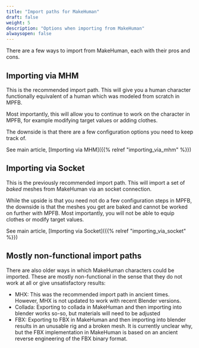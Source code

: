 ```yaml
---
title: "Import paths for MakeHuman"
draft: false
weight: 5
description: "Options when importing from MakeHuman"
alwaysopen: false
---
```


There are a few ways to import from MakeHuman, each with their pros and cons.

## Importing via MHM

This is the recommended import path. This will give you a human character functionally equivalent of a human
which was modeled from scratch in MPFB.

Most importantly, this will allow you to continue to work on the character in MPFB, for example modifying
target values or adding clothes.

The downside is that there are a few configuration options you need to keep track of.

See main article, [Importing via MHM]({{% relref "importing_via_mhm" %}})

## Importing via Socket

This is the previously recommended import path. This will import a set of _baked_ meshes from MakeHuman via
an socket connection. 

While the upside is that you need not do a few configuration steps in MPFB, the downside is that the meshes
you get are baked and cannot be worked on further with MPFB. Most importantly, you will not be able to equip
clothes or modify target values. 

See main article, [Importing via Socket]({{% relref "importing_via_socket" %}})

## Mostly non-functional import paths

There are also older ways in which MakeHuman characters could be imported. These are mostly non-functional
in the sense that they do not work at all or give unsatisfactory results:

* MHX: This was the recommended import path in ancient times. However, MHX is not updated to work with recent Blender versions.
* Collada: Exporting to collada in MakeHuman and then importing into blender works so-so, but materials will need to be adjusted
* FBX: Exporting to FBX in MakeHuman and then importing into blender results in an unusable rig and a broken mesh. It is currently unclear why, but the FBX implementation in MakeHuman is based on an ancient reverse engineering of the FBX binary format.

